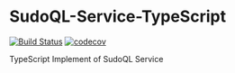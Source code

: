 # SudoQL-Service-TypeScript

[![Build Status](https://travis-ci.com/sudoql/SudoQL-Service-TypeScript.svg?branch=master)](https://travis-ci.com/sudoql/SudoQL-Service-TypeScript)
[![codecov](https://codecov.io/gh/sudoql/SudoQL-Service-TypeScript/branch/master/graph/badge.svg)](https://codecov.io/gh/sudoql/SudoQL-Service-TypeScript)

TypeScript Implement of SudoQL Service
